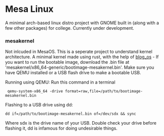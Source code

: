 # Mesa Linux
A minimal arch-based linux distro project with GNOME built in (along with a few other packages) for college. Currently under development.

### mesakernel 
Not inlcuded in MesaOS. This is a seperate project to understand kernel architecture.
A minimal kernel made using rust, with the help of [blog_os](https://os.phil-opp.com/) - 
If you want to run the bootable image, download the .bin file at 'mesakernel/x86_64-generic/bootimage-mesakernel.bin'. Make sure you have QEMU installed or a USB flash drive to make a bootable USB.

Running using QEMU:
Run this command in a terminal
```
 qemu-system-x86_64 -drive format=raw,file=/path/to/bootimage-mesakernel.bin
```
Flashing to a USB drive using dd:
```
dd if=/path/to/bootimage-mesakernel.bin of=/dev/sdx && sync
```
Where sdx is the drive name of your USB. Double check your drive before flashing it, dd is infamous for doing undesirable things.
